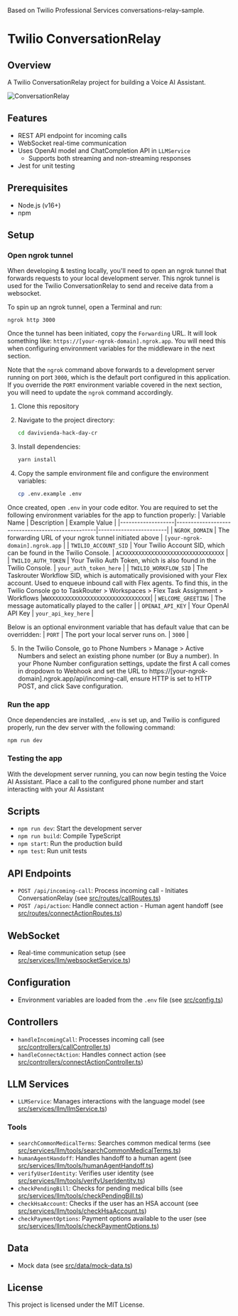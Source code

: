 Based on Twilio Professional Services conversations-relay-sample.

# Twilio ConversationRelay

## Overview

A Twilio ConversationRelay project for building a Voice AI Assistant.

![ConversationRelay](docs/conversation-relay.png)

## Features

- REST API endpoint for incoming calls
- WebSocket real-time communication
- Uses OpenAI model and ChatCompletion API in `LLMService`
  - Supports both streaming and non-streaming responses
- Jest for unit testing

## Prerequisites

- Node.js (v16+)
- npm

## Setup

### Open ngrok tunnel

When developing & testing locally, you'll need to open an ngrok tunnel that forwards requests to your local development server.
This ngrok tunnel is used for the Twilio ConversationRelay to send and receive data from a websocket.

To spin up an ngrok tunnel, open a Terminal and run:

```
ngrok http 3000
```

Once the tunnel has been initiated, copy the `Forwarding` URL. It will look something like: `https://[your-ngrok-domain].ngrok.app`. You will
need this when configuring environment variables for the middleware in the next section.

Note that the `ngrok` command above forwards to a development server running on port `3000`, which is the default port configured in this application. If you override the `PORT` environment variable covered in the next section, you will need to update the `ngrok` command accordingly.

1. Clone this repository

2. Navigate to the project directory:
   ```sh
   cd davivienda-hack-day-cr
   ```
3. Install dependencies:
   ```sh
   yarn install
   ```
4. Copy the sample environment file and configure the environment variables:
   ```sh
   cp .env.example .env
   ```

Once created, open `.env` in your code editor. You are required to set the following environment variables for the app to function properly:
| Variable Name | Description | Example Value |
|-------------------|--------------------------------------------------|------------------------|
| `NGROK_DOMAIN` | The forwarding URL of your ngrok tunnel initiated above | `[your-ngrok-domain].ngrok.app` |
| `TWILIO_ACCOUNT_SID` | Your Twilio Account SID, which can be found in the Twilio Console. | `ACXXXXXXXXXXXXXXXXXXXXXXXXXXXXXXXX` |
| `TWILIO_AUTH_TOKEN` | Your Twilio Auth Token, which is also found in the Twilio Console. | `your_auth_token_here` |
| `TWILIO_WORKFLOW_SID` | The Taskrouter Workflow SID, which is automatically provisioned with your Flex account. Used to enqueue inbound call with Flex agents. To find this, in the Twilio Console go to TaskRouter > Workspaces > Flex Task Assignment > Workflows |`WWXXXXXXXXXXXXXXXXXXXXXXXXXXXXXXXX`|
| `WELCOME_GREETING` | The message automatically played to the caller |
| `OPENAI_API_KEY` | Your OpenAI API Key | `your_api_key_here` |

Below is an optional environment variable that has default value that can be overridden:
| `PORT` | The port your local server runs on. | `3000` |

5. In the Twilio Console, go to Phone Numbers > Manage > Active Numbers and select an existing phone number (or Buy a number). In your Phone Number configuration settings, update the first A call comes in dropdown to Webhook and set the URL to https://[your-ngrok-domain].ngrok.app/api/incoming-call, ensure HTTP is set to HTTP POST, and click Save configuration.

### Run the app

Once dependencies are installed, `.env` is set up, and Twilio is configured properly, run the dev server with the following command:

```
npm run dev
```

### Testing the app

With the development server running, you can now begin testing the Voice AI Assistant. Place a call to the configured phone number and start interacting with your AI Assistant

## Scripts

- `npm run dev`: Start the development server
- `npm run build`: Compile TypeScript
- `npm start`: Run the production build
- `npm test`: Run unit tests

## API Endpoints

- `POST /api/incoming-call`: Process incoming call - Initiates ConversationRelay (see [src/routes/callRoutes.ts](src/routes/callRoutes.ts))
- `POST /api/action`: Handle connect action - Human agent handoff (see [src/routes/connectActionRoutes.ts](src/routes/connectActionRoutes.ts))

## WebSocket

- Real-time communication setup (see [src/services/llm/websocketService.ts](src/services/llm/websocketService.ts))

## Configuration

- Environment variables are loaded from the `.env` file (see [src/config.ts](src/config.ts))

## Controllers

- `handleIncomingCall`: Processes incoming call (see [src/controllers/callController.ts](src/controllers/callController.ts))
- `handleConnectAction`: Handles connect action (see [src/controllers/connectActionController.ts](src/controllers/connectActionController.ts))

## LLM Services

- `LLMService`: Manages interactions with the language model (see [src/services/llm/llmService.ts](src/services/llm/llmService.ts))

### Tools

- `searchCommonMedicalTerms`: Searches common medical terms (see [src/services/llm/tools/searchCommonMedicalTerms.ts](src/services/llm/tools/searchCommonMedicalTerms.ts))
- `humanAgentHandoff`: Handles handoff to a human agent (see [src/services/llm/tools/humanAgentHandoff.ts](src/services/llm/tools/humanAgentHandoff.ts))
- `verifyUserIdentity`: Verifies user identity (see [src/services/llm/tools/verifyUserIdentity.ts](src/services/llm/tools/verifyUserIdentity.ts))
- `checkPendingBill`: Checks for pending medical bills (see [src/services/llm/tools/checkPendingBill.ts](src/services/llm/tools/checkPendingBill.ts))
- `checkHsaAccount`: Checks if the user has an HSA account (see [src/services/llm/tools/checkHsaAccount.ts](src/services/llm/tools/checkHsaAccount.ts))
- `checkPaymentOptions`: Payment options available to the user (see [src/services/llm/tools/checkPaymentOptions.ts](src/services/llm/tools/checkPaymentOptions.ts))

## Data

- Mock data (see [src/data/mock-data.ts](src/data/mock-data.ts))

## License

This project is licensed under the MIT License.
